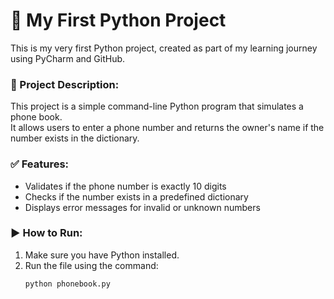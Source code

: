 # 🐍 My First Python Project

This is my very first Python project, created as part of my learning journey using PyCharm and GitHub.

### 📄 Project Description:
This project is a simple command-line Python program that simulates a phone book.  
It allows users to enter a phone number and returns the owner's name if the number exists in the dictionary.

### ✅ Features:
- Validates if the phone number is exactly 10 digits
- Checks if the number exists in a predefined dictionary
- Displays error messages for invalid or unknown numbers

### ▶ How to Run:
1. Make sure you have Python installed.
2. Run the file using the command:
   ```bash
   python phonebook.py
